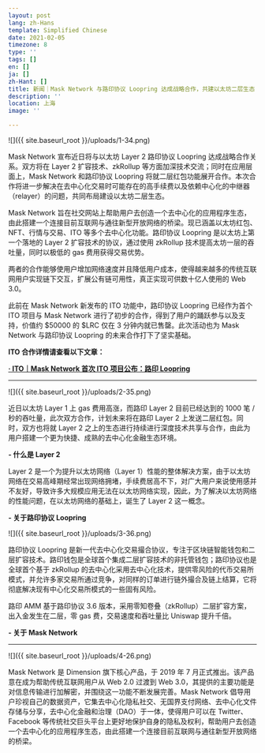 ```yaml
---
layout: post
lang: zh-Hans
template: Simplified Chinese
date: 2021-02-05
timezone: 8
type: ''
tags: []
en: []
ja: []
zh-Hant: []
title: 新闻｜Mask Network 与路印协议 Loopring 达成战略合作，共建以太坊二层生态
description: ''
location: 上海
image: ''

---
```

![]({{ site.baseurl_root }}/uploads/1-34.png)

Mask Network 宣布近日将与以太坊 Layer 2 路印协议 Loopring 达成战略合作关系。双方将在 Layer 2 扩容技术、zkRollup 等方面加深技术交流；同时在应用层面上，Mask Network 和路印协议 Loopring 将就二层红包功能展开合作。本次合作将进一步解决在去中心化交易时可能存在的高手续费以及依赖中心化的中继器（relayer）的问题，共同布局建设以太坊二层生态。

Mask Network 旨在社交网站上帮助用户去创造一个去中心化的应用程序生态，由此搭建一个连接目前互联网与通往新型开放网络的桥梁。现已涵盖以太坊红包、NFT、行情与交易、ITO 等多个去中心化功能。路印协议 Loopring 是以太坊上第一个落地的 Layer 2 扩容技术的协议，通过使用 zkRollup 技术提高太坊一层的吞吐量，同时以极低的 gas 费用获得交易优势。

两者的合作能够使用户增加网络速度并且降低用户成本，使得越来越多的传统互联网用户实现链下交互，扩展公有链可用性，真正实现可供数十亿人使用的 Web 3.0。

此前在 Mask Network 新发布的 ITO 功能中，路印协议 Loopring 已经作为首个 ITO 项目与 Mask Network 进行了初步的合作，得到了用户的踊跃参与以及支持，价值约 $50000 的 $LRC 仅在 3 分钟内就已售罄。此次活动也为 Mask Network 与路印协议 Loopring 的未来合作打下了坚实基础。

**ITO 合作详情请查看以下文章：**

[**· ITO｜Mask Network 首次 ITO 项目公布：路印 Loopring**](https://mp.weixin.qq.com/s/bl10OCddYFdU7X_dgkUS2w)

***

![]({{ site.baseurl_root }}/uploads/2-35.png)

近日以太坊 Layer 1 上 gas 费用高涨，而路印 Layer 2 目前已经达到的 1000 笔 / 秒的吞吐量，此次双方合作，计划未来将在路印 Layer 2 上发送二层红包。同时，双方也将就 Layer 2 之上的生态进行持续进行深度技术共享与合作，由此为用户搭建一个更为快捷、成熟的去中心化金融生态环境。

**- 什么是 Layer 2**

Layer 2 是一个为提升以太坊网络（Layer 1）性能的整体解决方案，由于以太坊网络在交易高峰期经常出现网络拥堵，手续费居高不下，对广大用户来说使用感并不友好，导致许多大规模应用无法在以太坊网络实现，因此，为了解决以太坊网络的性能问题，在以太坊网络的基础上，诞生了 Layer 2 这一概念。

**- 关于路印协议 Loopring**

![]({{ site.baseurl_root }}/uploads/3-36.png)

路印协议 Loopring 是新一代去中心化交易撮合协议，专注于区块链智能钱包和二层扩容技术。路印钱包是全球首个集成二层扩容技术的非托管钱包；路印协议也是全球首个基于 zkRollup 的去中心化采用去中心化技术，提供零风险的代币交易所模式，并允许多家交易所通过竞争，对同样的订单进行链外撮合及链上结算，它将彻底解决现有中心化交易所模式的一些固有风险。

路印 AMM 基于路印协议 3.6 版本，采用零知卷叠（zkRollup）二层扩容方案，出入金发生在二层，零 gas 费，交易速度和吞吐量比 Uniswap 提升千倍。

**- 关于 Mask Network**

***

![]({{ site.baseurl_root }}/uploads/4-26.png)

Mask Network 是 Dimension 旗下核心产品，于 2019 年 7 月正式推出。该产品意在成为帮助传统互联网用户从 Web 2.0 过渡到 Web 3.0，其提供的主要功能是对信息传输进行加解密，并围绕这一功能不断发展完善。Mask Network 倡导用户珍视自己的数据资产，它集去中心化隐私社交、无国界支付网络、去中心化文件存储与分享，去中心化金融和治理（DAO）于一体，使得用户可以在 Twitter、Facebook 等传统社交巨头平台上更好地保护自身的隐私及权利，帮助用户去创造一个去中心化的应用程序生态，由此搭建一个连接目前互联网与通往新型开放网络的桥梁。